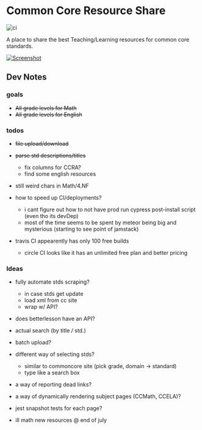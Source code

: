 # Common Core Resource Share

![ci](https://travis-ci.com/jistjoalal/resource-share.svg?token=twXeNQnipqLZqxvas2bx&branch=master)

A place to share the best Teaching/Learning resources for common core standards.

[![Screenshot](https://jist-screenshotter.herokuapp.com/v1/desktop/https://ccshare.herokuapp.com/cc/Math/HSA)](https://ccshare.herokuapp.com/)

## Dev Notes

### goals

- <s>All grade levels for Math</s>
- <s>All grade levels for English</s>

### todos

- <s>file upload/download</s>

- <s>parse std descriptions/titles</s>

  - fix columns for CCRA?
  - find some english resources

- still weird chars in Math/4.NF

- how to speed up CI/deployments?

  - i cant figure out how to not have prod run cypress post-install script (even tho its devDep)
  - most of the time seems to be spent by meteor being big and mysterious (starting to see point of jamstack)

- travis CI appearently has only 100 free builds
  - circle CI looks like it has an unlimited free plan and better pricing

### Ideas

- fully automate stds scraping?
  - in case stds get update
  - load xml from cc site
  - wrap w/ API?
- does betterlesson have an API?
- actual search (by title / std.)
- batch upload?
- different way of selecting stds?
  - similar to commoncore site (pick grade, domain -> standard)
  - type like a search box
- a way of reporting dead links?
- a way of dynamically rendering subject pages (CCMath, CCELA)?
- jest snapshot tests for each page?

- ill math new resources @ end of july
